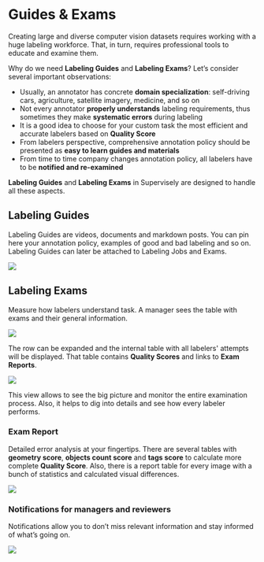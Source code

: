 # Guides & Exams

Creating large and diverse computer vision datasets requires working with a huge labeling workforce. That, in turn, requires professional tools to educate and examine them.

Why do we need **Labeling Guides** and **Labeling Exams**? Let’s consider several important observations:

* Usually, an annotator has concrete **domain specialization**: self-driving cars, agriculture, satellite imagery, medicine, and so on
* Not every annotator **properly understands** labeling requirements, thus sometimes they make **systematic errors** during labeling
* It is a good idea to choose for your custom task the most efficient and accurate labelers based on **Quality Score**
* From labelers perspective, comprehensive annotation policy should be presented as **easy to learn guides and materials**
* From time to time company changes annotation policy, all labelers have to be **notified and re-examined**

**Labeling Guides** and **Labeling Exams** in Supervisely are designed to handle all these aspects.

## Labeling Guides

Labeling Guides are videos, documents and markdown posts. You can pin here your annotation policy, examples of good and bad labeling and so on. Labeling Guides can later be attached to Labeling Jobs and Exams.

![](../.gitbook/assets/guides.png)

## Labeling Exams

Measure how labelers understand task. A manager sees the table with exams and their general information.

![](../.gitbook/assets/1_-uuirn7qnlr2p5ueytmjqa.png)

The row can be expanded and the internal table with all labelers' attempts will be displayed. That table contains **Quality Scores** and links to **Exam Reports**.

![](../.gitbook/assets/1_q4gl28kgfittvqnsj7jxra.png)

This view allows to see the big picture and monitor the entire examination process. Also, it helps to dig into details and see how every labeler performs.

### Exam Report

Detailed error analysis at your fingertips. There are several tables with **geometry score**, **objects count score** and **tags score** to calculate more complete **Quality Score**. Also, there is a report table for every image with a bunch of statistics and calculated visual differences.

![](../.gitbook/assets/1_vgo5ubhrgzmkg42rb9lezq.png)

### Notifications for managers and reviewers

Notifications allow you to don’t miss relevant information and stay informed of what’s going on.

![](../.gitbook/assets/1_xbxnwacoet2rz9wcafvbqg.png)

